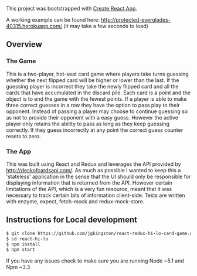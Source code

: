 This project was bootstrapped with [Create React App](https://github.com/facebookincubator/create-react-app).

A working example can be found here: http://protected-everglades-40315.herokuapp.com/ (it may take a few seconds to load)

## Overview

### The Game

This is a two-player, hot-seat card game where players take turns guessing whether the next flipped card will be higher or lower than the last. If the guessing player is incorrect they take the newly flipped card and all the cards that have accumulated in the discard pile. Each card is a point and the object is to end the game with the fewest points. If a player is able to make three correct guesses in a row they have the option to pass play to their opponent. Instead of passing a player may choose to continue guessing so as not to provide their opponent with a easy guess. However the active player only retains the ability to pass as long as they keep guessing correctly. If they guess incorrectly at any point the correct guess counter resets to zero.

### The App

This was built using React and Redux and leverages the API provided by http://deckofcardsapi.com/. As much as possible I wanted to keep this a 'stateless' application in the sense that the UI should only be responsible for displaying information that is returned from the API. However certain limitations of the API, which is a very fun resource, meant that it was necessary to track certain bits of information client-side. Tests are written with enzyme, expect, fetch-mock and redux-mock-store.

## Instructions for Local development

```sh
$ git clone https://github.com/jgkingston/react-redux-hi-lo-card-game.git react-hi-lo
$ cd react-hi-lo
$ npm install
$ npm start

```

If you have any issues check to make sure you are running Node ~5.1 and Npm ~3.3
